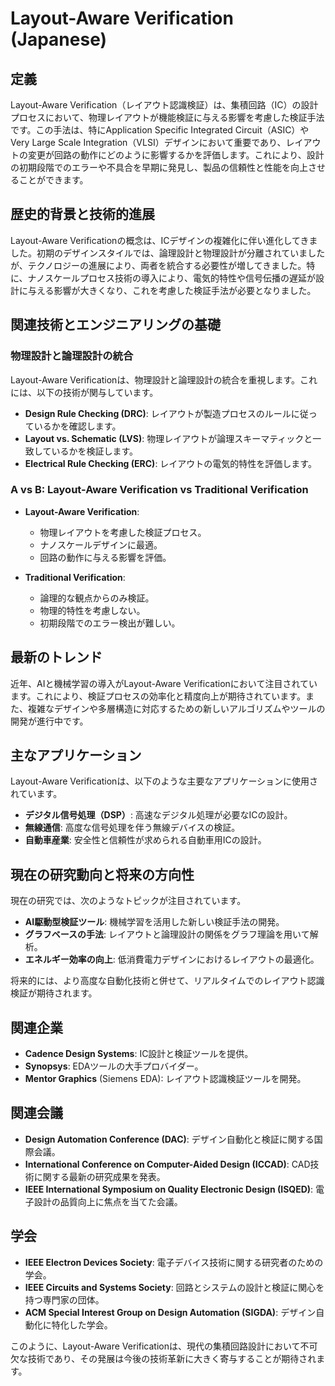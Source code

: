 # Layout-Aware Verification (Japanese)

## 定義

Layout-Aware Verification（レイアウト認識検証）は、集積回路（IC）の設計プロセスにおいて、物理レイアウトが機能検証に与える影響を考慮した検証手法です。この手法は、特にApplication Specific Integrated Circuit（ASIC）やVery Large Scale Integration（VLSI）デザインにおいて重要であり、レイアウトの変更が回路の動作にどのように影響するかを評価します。これにより、設計の初期段階でのエラーや不具合を早期に発見し、製品の信頼性と性能を向上させることができます。

## 歴史的背景と技術的進展

Layout-Aware Verificationの概念は、ICデザインの複雑化に伴い進化してきました。初期のデザインスタイルでは、論理設計と物理設計が分離されていましたが、テクノロジーの進展により、両者を統合する必要性が増してきました。特に、ナノスケールプロセス技術の導入により、電気的特性や信号伝播の遅延が設計に与える影響が大きくなり、これを考慮した検証手法が必要となりました。

## 関連技術とエンジニアリングの基礎

### 物理設計と論理設計の統合

Layout-Aware Verificationは、物理設計と論理設計の統合を重視します。これには、以下の技術が関与しています。

- **Design Rule Checking (DRC)**: レイアウトが製造プロセスのルールに従っているかを確認します。
- **Layout vs. Schematic (LVS)**: 物理レイアウトが論理スキーマティックと一致しているかを検証します。
- **Electrical Rule Checking (ERC)**: レイアウトの電気的特性を評価します。

### A vs B: Layout-Aware Verification vs Traditional Verification

- **Layout-Aware Verification**:
  - 物理レイアウトを考慮した検証プロセス。
  - ナノスケールデザインに最適。
  - 回路の動作に与える影響を評価。

- **Traditional Verification**:
  - 論理的な観点からのみ検証。
  - 物理的特性を考慮しない。
  - 初期段階でのエラー検出が難しい。

## 最新のトレンド

近年、AIと機械学習の導入がLayout-Aware Verificationにおいて注目されています。これにより、検証プロセスの効率化と精度向上が期待されています。また、複雑なデザインや多層構造に対応するための新しいアルゴリズムやツールの開発が進行中です。

## 主なアプリケーション

Layout-Aware Verificationは、以下のような主要なアプリケーションに使用されています。

- **デジタル信号処理（DSP）**: 高速なデジタル処理が必要なICの設計。
- **無線通信**: 高度な信号処理を伴う無線デバイスの検証。
- **自動車産業**: 安全性と信頼性が求められる自動車用ICの設計。

## 現在の研究動向と将来の方向性

現在の研究では、次のようなトピックが注目されています。

- **AI駆動型検証ツール**: 機械学習を活用した新しい検証手法の開発。
- **グラフベースの手法**: レイアウトと論理設計の関係をグラフ理論を用いて解析。
- **エネルギー効率の向上**: 低消費電力デザインにおけるレイアウトの最適化。

将来的には、より高度な自動化技術と併せて、リアルタイムでのレイアウト認識検証が期待されます。

## 関連企業

- **Cadence Design Systems**: IC設計と検証ツールを提供。
- **Synopsys**: EDAツールの大手プロバイダー。
- **Mentor Graphics** (Siemens EDA): レイアウト認識検証ツールを開発。

## 関連会議

- **Design Automation Conference (DAC)**: デザイン自動化と検証に関する国際会議。
- **International Conference on Computer-Aided Design (ICCAD)**: CAD技術に関する最新の研究成果を発表。
- **IEEE International Symposium on Quality Electronic Design (ISQED)**: 電子設計の品質向上に焦点を当てた会議。

## 学会

- **IEEE Electron Devices Society**: 電子デバイス技術に関する研究者のための学会。
- **IEEE Circuits and Systems Society**: 回路とシステムの設計と検証に関心を持つ専門家の団体。
- **ACM Special Interest Group on Design Automation (SIGDA)**: デザイン自動化に特化した学会。 

このように、Layout-Aware Verificationは、現代の集積回路設計において不可欠な技術であり、その発展は今後の技術革新に大きく寄与することが期待されます。